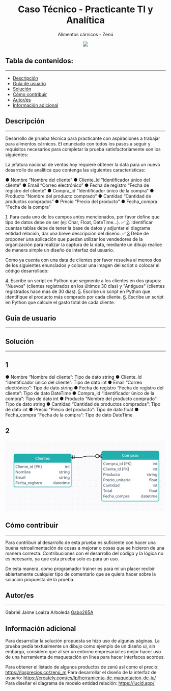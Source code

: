 <h1 align="center">Caso Técnico - Practicante TI y Analítica</h1>
<p align="center">Alimentos cárnicos - Zenú</p>
<p align="center"><img src="https://ii.ct-stc.com/1/logos/empresas/2020/11/26//gruponutresa224244thumbnail.png"/></p>

## Tabla de contenidos:

---

- [Descripción](#descripción)
- [Guía de usuario](#guía-de-usuario)
- [Solución](#solución)
- [Cómo contribuir](#cómo-contribuir)
- [Autor/es](#autores)
- [Información adicional](#información-adicional)

## Descripción

---

Desarrollo de prueba técnica para practicante con aspiraciones a trabajar para alimentos cárnicos. El enunciado con todos los pasos a seguir y requisitos necesarios para completar la prueba satisfactoriamente son los siguientes:

La jefatura nacional de ventas hoy requiere obtener la data para un nuevo desarrollo de analítica que contenga las siguientes características:

● Nombre “Nombre del cliente”
● Cliente_Id “Identificador único del cliente”
● Email “Correo electrónico”
● Fecha de registro “Fecha de registro del cliente”
● Compra_id “Identificador único de la compra”
● Producto “Nombre del producto comprado”
● Cantidad “Cantidad de productos comprados”
● Precio “Precio del producto”
● Fecha_compra “Fecha de la compra”

[1](#1). Para cada uno de los campos antes mencionados, por favor define que tipo de datos debe de ser (ej: Char, Float, DateTime…). ✅
[2](#2). Identificar cuantas tablas debe de tener la base de datos y adjuntar el diagrama entidad relación, dar una breve descripción del diseño. ✅
[3](#3) Debe de proponer una aplicación que puedan utilizar los vendedores de la organización para realizar la captura de la data, mediante un dibujo realice de manera simple un diseño de interfaz del usuario.

Como ya cuenta con una data de clientes por favor resuelva al menos dos de los siguientes enunciados y colocar una imagen del script o colocar el código desarrollado:

[4](#4). Escribe un script en Python que segmente a los clientes en dos grupos: "Nuevos" (clientes registrados en los últimos 30 días) y "Antiguos" (clientes registrados hace más de 30 días).
[5](#5). Escribe un script en Python que identifique el producto más comprado por cada cliente.
[6](#6). Escribe un script en Python que calcule el gasto total de cada cliente.

## Guía de usuario

---

## Solución

---

## 1

● Nombre “Nombre del cliente”: Tipo de dato string
● Cliente_Id “Identificador único del cliente”: Tipo de dato int
● Email “Correo electrónico”: Tipo de dato string
● Fecha de registro “Fecha de registro del cliente”: Tipo de dato DateTime
● Compra_id “Identificador único de la compra”: Tipo de dato int
● Producto “Nombre del producto comprado”: Tipo de dato string
● Cantidad “Cantidad de productos comprados”: Tipo de dato int
● Precio “Precio del producto”: Tipo de dato float
● Fecha_compra “Fecha de la compra”: Tipo de dato DateTime

## 2

![Diagrama entidad-relación](diagrama_entidad_relacion.png)

## Cómo contribuir

---

Para contribuir al desarrollo de esta prueba es suficiente con hacer una buena retroalimentación de cosas a mejorar o cosas que se hicieron de una manera correcta. Contribuciones con el desarrollo del código y la lógica no es necesario, ya que esta prueba solo es para un uso.

De esta manera, como programador trainer es para mí un placer recibir abiertamente cualquier tipo de comentario que se quiera hacer sobre la solución propuesta de la prueba.

## Autor/es

---

Gabriel Jaime Loaiza Arboleda [Gabo265A](https://github.com/Gabo265A)

## Información adicional

Para desarrollar la solución propuesta se hizo uso de algunas páginas. La prueba pedía textualmente un dibujo como ejemplo de un diseño ui, sin embargo, considero que al ser un entorno empresarial es mejor hacer uso de una herramienta de maquetación en línea para hacer interfaces acordes.

Para obtener el listado de algunos productos de zenú así como el precio: https://losprecios.co/zenú_m
Para desarrollar el diseño de la interfaz de usuario: https://creately.com/es/lp/herramienta-de-maquetacion-de-iu/
Para diseñar el diagrama de modelo entidad relación: https://lucid.app/
